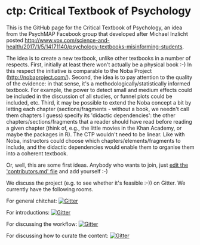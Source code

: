 # ctp: Critical Textbook of Psychology

This is the GitHub page for the Critical Textbook of Psychology, an idea from the PsychMAP Facebook group that developed after Michael Inzlicht posted http://www.vox.com/science-and-health/2017/1/5/14171140/psychology-textbooks-misinforming-students.

The idea is to create a new textbook, unlike other textbooks in a number of respects. First, initially at least there won't actually be a physical book :-) In this respect the initiative is comparable to the Noba Project (http://nobaproject.com/). Second, the idea is to pay attention to the quality of the evidence: in that sense, it's a methodologically/statistically informed textbook. For example, the power to detect small and medium effects could be included in the discussion of all studies, or funnel plots could be included, etc. Third, it may be possible to extend the Noba concept a bit by letting each chapter (sections/fragments - without a book, we needn't call them chapters I guess) specify its 'didactic dependencies': the other chapters/sections/fragments that a reader should have read before reading a given chapter (think of, e.g., the little movies in the Khan Academy, or maybe the packages in R). The CTP wouldn't need to be linear. Like with Noba, instructors could choose which chapters/elements/fragments to include, and the didactic dependencies would enable them to organise them into a coherent textbook.

Or, well, this are some first ideas. Anybody who wants to join, just [edit the 'contributors.md' file](https://github.com/Matherion/ctp/edit/master/contributors.md) and add yourself :-)

We discuss the project (e.g. to see whether it's feasible :-)) on Gitter. We currently have the following rooms.

For general chitchat: [![Gitter](https://img.shields.io/badge/gitter-Lobby-1dce73.svg)](https://gitter.im/ctpsy/Lobby?utm_source=badge&utm_medium=badge&utm_campaign=pr-badge&utm_content=body_badge)

For introductions: [![Gitter](https://img.shields.io/badge/gitter-Introductions-1dce73.svg)](https://gitter.im/ctpsy/Introductions?utm_source=badge&utm_medium=badge&utm_campaign=pr-badge&utm_content=body_badge)

For discussing the workflow: [![Gitter](https://img.shields.io/badge/gitter-Workflow-1dce73.svg)](https://gitter.im/ctpsy/Workflow?utm_source=badge&utm_medium=badge&utm_campaign=pr-badge&utm_content=body_badge)

For discussing how to curate the content: [![Gitter](https://img.shields.io/badge/gitter-Curation-1dce73.svg)](https://gitter.im/ctpsy/Curation?utm_source=badge&utm_medium=badge&utm_campaign=pr-badge&utm_content=body_badge)

